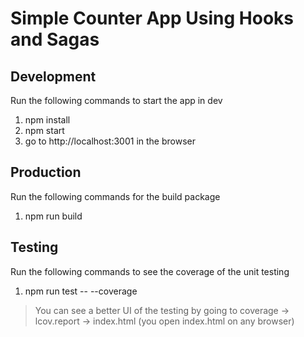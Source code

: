 # Simple Counter App Using Hooks and Sagas

## Development
Run the following commands to start the app in dev
1. npm install
2. npm start
3. go to http://localhost:3001 in the browser

## Production
Run the following commands for the build package
1. npm run build



## Testing
Run the following commands to see the coverage of the unit testing
1. npm run test -- --coverage


> You can see a better UI of the testing by going to coverage -> lcov.report -> index.html (you open index.html on any browser)


